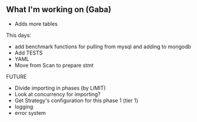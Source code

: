 ## What I'm working on (Gaba)

* Adds more tables

This days:
* add benchmark functions for pulling from mysql and adding to mongodb
* Add TESTS
* YAML
* Move from Scan to prepare stmt


FUTURE
* Divide importing in phases (by LIMIT)
* Look at concurrency for importing?
* Get Strategy's configuration for this phase 1 (tier 1)
* logging
* error system
